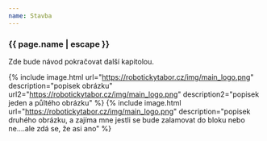 ```yaml
---
name: Stavba
---
```

### {{ page.name | escape }}
Zde bude návod pokračovat další kapitolou.

{% include image.html url="https://robotickytabor.cz/img/main_logo.png" description="popisek obrázku" url2="https://robotickytabor.cz/img/main_logo.png" description2="popisek jeden a půltého obrázku" %} 
{% include image.html url="https://robotickytabor.cz/img/main_logo.png" description="popisek druhého obrázku, a zajíma mne jestli se bude zalamovat do bloku nebo ne....ale zdá se, že asi ano" %}